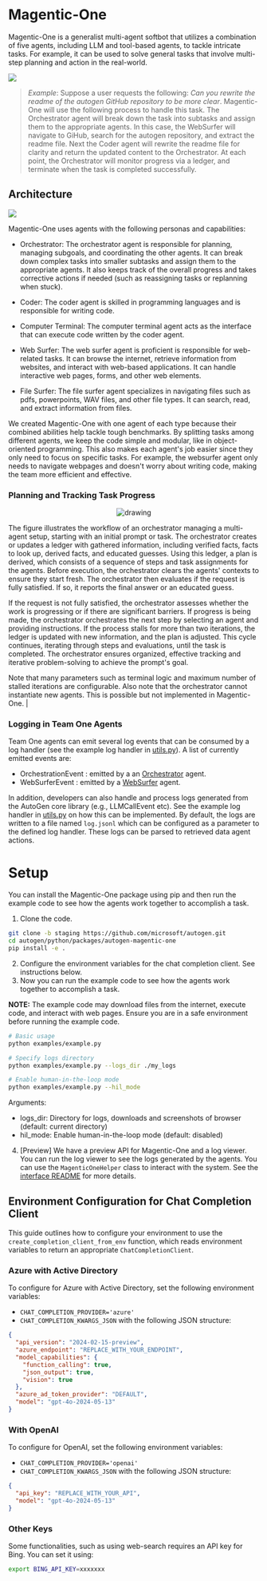 # Magentic-One

Magentic-One is a generalist multi-agent softbot that utilizes a combination of five agents, including LLM and tool-based agents, to tackle intricate tasks. For example, it can be used to solve general tasks that involve multi-step planning and action in the real-world.

![](./imgs/autogen-magentic-one-example.png)

> _Example_: Suppose a user requests the following: _Can you rewrite the readme of the autogen GitHub repository to be more clear_. Magentic-One will use the following process to handle this task. The Orchestrator agent will break down the task into subtasks and assign them to the appropriate agents. In this case, the WebSurfer will navigate to GiHub, search for the autogen repository, and extract the readme file. Next the Coder agent will rewrite the readme file for clarity and return the updated content to the Orchestrator. At each point, the Orchestrator will monitor progress via a ledger, and terminate when the task is completed successfully.

## Architecture

<!-- <center>
<img src="./imgs/autgen" alt="drawing" style="width:350px;"/>
</center> -->

![](./imgs/autogen-magentic-one-agents.png)

Magentic-One uses agents with the following personas and capabilities:

- Orchestrator: The orchestrator agent is responsible for planning, managing subgoals, and coordinating the other agents. It can break down complex tasks into smaller subtasks and assign them to the appropriate agents. It also keeps track of the overall progress and takes corrective actions if needed (such as reassigning tasks or replanning when stuck).

- Coder: The coder agent is skilled in programming languages and is responsible for writing code.

- Computer Terminal: The computer terminal agent acts as the interface that can execute code written by the coder agent.

- Web Surfer: The web surfer agent is proficient is responsible for web-related tasks. It can browse the internet, retrieve information from websites, and interact with web-based applications. It can handle interactive web pages, forms, and other web elements.

- File Surfer: The file surfer agent specializes in navigating files such as pdfs, powerpoints, WAV files, and other file types. It can search, read, and extract information from files.

We created Magentic-One with one agent of each type because their combined abilities help tackle tough benchmarks. By splitting tasks among different agents, we keep the code simple and modular, like in object-oriented programming. This also makes each agent's job easier since they only need to focus on specific tasks. For example, the websurfer agent only needs to navigate webpages and doesn't worry about writing code, making the team more efficient and effective.

### Planning and Tracking Task Progress

<center>
<img src="./imgs/autogen-magentic-one-arch.png" alt="drawing" style=""/>
</center>

The figure illustrates the workflow of an orchestrator managing a multi-agent setup, starting with an initial prompt or task. The orchestrator creates or updates a ledger with gathered information, including verified facts, facts to look up, derived facts, and educated guesses. Using this ledger, a plan is derived, which consists of a sequence of steps and task assignments for the agents. Before execution, the orchestrator clears the agents' contexts to ensure they start fresh. The orchestrator then evaluates if the request is fully satisfied. If so, it reports the final answer or an educated guess.

If the request is not fully satisfied, the orchestrator assesses whether the work is progressing or if there are significant barriers. If progress is being made, the orchestrator orchestrates the next step by selecting an agent and providing instructions. If the process stalls for more than two iterations, the ledger is updated with new information, and the plan is adjusted. This cycle continues, iterating through steps and evaluations, until the task is completed. The orchestrator ensures organized, effective tracking and iterative problem-solving to achieve the prompt's goal.

Note that many parameters such as terminal logic and maximum number of stalled iterations are configurable. Also note that the orchestrator cannot instantiate new agents. This is possible but not implemented in Magentic-One.
  |

### Logging in Team One Agents

Team One agents can emit several log events that can be consumed by a log handler (see the example log handler in [utils.py](src/autogen_magentic_one/utils.py)). A list of currently emitted events are:

- OrchestrationEvent : emitted by a an [Orchestrator](src/autogen_magentic_one/agents/base_orchestrator.py) agent.
- WebSurferEvent : emitted by a [WebSurfer](src/autogen_magentic_one/agents/multimodal_web_surfer/multimodal_web_surfer.py) agent.

In addition, developers can also handle and process logs generated from the AutoGen core library (e.g., LLMCallEvent etc). See the example log handler in [utils.py](src/autogen_magentic_one/utils.py) on how this can be implemented. By default, the logs are written to a file named `log.jsonl` which can be configured as a parameter to the defined log handler. These logs can be parsed to retrieved data agent actions.

# Setup

You can install the Magentic-One package using pip and then run the example code to see how the agents work together to accomplish a task.

1. Clone the code.

```bash
git clone -b staging https://github.com/microsoft/autogen.git
cd autogen/python/packages/autogen-magentic-one
pip install -e .
```

2. Configure the environment variables for the chat completion client. See instructions below.
3. Now you can run the example code to see how the agents work together to accomplish a task.

**NOTE:** The example code may download files from the internet, execute code, and interact with web pages. Ensure you are in a safe environment before running the example code.



```bash
# Basic usage
python examples/example.py

# Specify logs directory
python examples/example.py --logs_dir ./my_logs

# Enable human-in-the-loop mode
python examples/example.py --hil_mode
```

Arguments:

- logs_dir: Directory for logs, downloads and screenshots of browser (default: current directory)
- hil_mode: Enable human-in-the-loop mode (default: disabled)


4. [Preview] We have a preview API for Magentic-One and a log viewer. You can run the log viewer to see the logs generated by the agents.
 You can use the `MagenticOneHelper` class to interact with the system. See the [interface README](interface/README.md) for more details.


## Environment Configuration for Chat Completion Client

This guide outlines how to configure your environment to use the `create_completion_client_from_env` function, which reads environment variables to return an appropriate `ChatCompletionClient`.

### Azure with Active Directory

To configure for Azure with Active Directory, set the following environment variables:

- `CHAT_COMPLETION_PROVIDER='azure'`
- `CHAT_COMPLETION_KWARGS_JSON` with the following JSON structure:

```json
{
  "api_version": "2024-02-15-preview",
  "azure_endpoint": "REPLACE_WITH_YOUR_ENDPOINT",
  "model_capabilities": {
    "function_calling": true,
    "json_output": true,
    "vision": true
  },
  "azure_ad_token_provider": "DEFAULT",
  "model": "gpt-4o-2024-05-13"
}
```

### With OpenAI

To configure for OpenAI, set the following environment variables:

- `CHAT_COMPLETION_PROVIDER='openai'`
- `CHAT_COMPLETION_KWARGS_JSON` with the following JSON structure:

```json
{
  "api_key": "REPLACE_WITH_YOUR_API",
  "model": "gpt-4o-2024-05-13"
}
```

### Other Keys

Some functionalities, such as using web-search requires an API key for Bing.
You can set it using:

```bash
export BING_API_KEY=xxxxxxx
```
